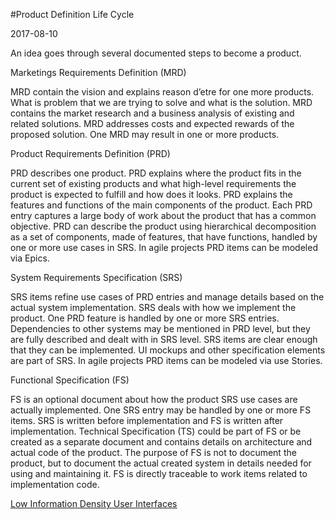 #Product Definition Life Cycle

2017-08-10

<!--- tags: agile management -->

An idea goes through several documented steps to become a product.

Marketings Requirements Definition (MRD)

MRD contain the vision and explains reason d’etre for one more products. What is problem that we are trying to solve and what is the solution. MRD contains the market research and a business analysis of existing and related solutions. MRD addresses costs and expected rewards of the proposed solution. One MRD may result in one or more products.

Product Requirements Definition (PRD)

PRD describes one product. PRD explains where the product fits in the current set of existing products and what high-level requirements the product is expected to fulfill and how does it looks. PRD explains the features and functions of the main components of the product. Each PRD entry captures a large body of work about the product that has a common objective. PRD can describe the product using hierarchical decomposition as a set of components, made of features, that have functions, handled by one or more use cases in SRS. In agile projects PRD items can be modeled via Epics.

System Requirements Specification (SRS)

SRS items refine use cases of PRD entries and manage details based on the actual system implementation. SRS deals with how we implement the product. One PRD feature is handled by one or more SRS entries. Dependencies to other systems may be mentioned in PRD level, but they are fully described and dealt with in SRS level. SRS items are clear enough that they can be implemented. UI mockups and other specification elements are part of SRS. In agile projects PRD items can be modeled via use Stories.

Functional Specification (FS)

FS is an optional document about how the product SRS use cases are actually implemented. One SRS entry may be handled by one or more FS items. SRS is written before implementation and FS is written after implementation. Technical Specification (TS) could be part of FS or be created as a separate document and contains details on architecture and actual code of the product. The purpose of FS is not to document the product, but to document the actual created system in details needed for using and maintaining it. FS is directly traceable to work items related to implementation code.
 

<ins class='nfooter'><a rel='next' id='fnext' href='#blog/2017/2017-06-30-Low-Information-Density-User-Interfaces.md'>Low Information Density User Interfaces</a></ins>
